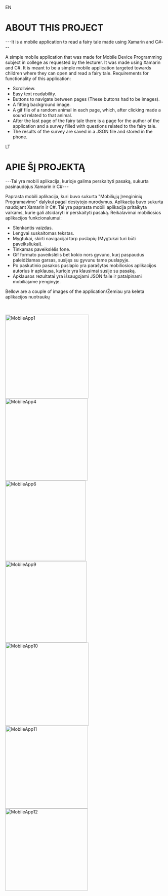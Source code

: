 EN

# ABOUT THIS PROJECT

---It is a mobile application to read a fairy tale made using Xamarin and C#---

A simple mobile application that was made for Mobile Device Programming subject in college as requested by the lecturer.
It was made using Xamarin and C#. It is meant to be a simple mobile application targeted towards children where they can open and read a fairy tale.
Requirements for functionality of this application: 
- Scrollview.
- Easy text readability.
- Buttons to navigate between pages (These buttons had to be images).
- A fitting background image.
- A gif file of a random animal in each page, which, after clicking made a sound related to that animal.
- After the last page of the fairy tale there is a page for the author of the application and a survey filled with questions related to the fairy tale.
- The results of the survey are saved in a JSON file and stored in the phone.


LT

# APIE ŠĮ PROJEKTĄ

---Tai yra mobili aplikacija, kurioje galima perskaityti pasaką, sukurta pasinaudojus Xamarin ir C#---

Paprasta mobili aplikacija, kuri buvo sukurta "Mobiliųjų Įrengininių Programavimo" dalykui pagal destytojo nurodymus.
Aplikacija buvo sukurta naudojant Xamarin ir C#. Tai yra paprasta mobili aplikacija pritaikyta vaikams, kurie gali atsidaryti ir perskaityti pasaką.
Reikalavimai mobiliosios aplikacijos funkcionalumui:
- Slenkantis vaizdas.
- Lengvai suskaitomas tekstas.
- Mygtukai, skirti navigacijai tarp puslapių (Mygtukai turi būti paveiksliukai).
- Tinkamas paveikslėlis fone.
- Gif formato paveikslėlis bet kokio nors gyvuno, kurį paspaudus paleidžiamas garsas, susijęs su gyvunu tame puslapyje.
- Po paskutinio pasakos puslapio yra parašytas mobiliosios aplikacijos autorius ir apklausa, kurioje yra klausimai susije su pasaką.
- Apklausos rezultatai yra išsaugojami JSON faile ir patalpinami mobiliajame įrenginyje.

Bellow are a couple of images of the application/Žemiau yra keleta aplikacijos nuotraukų 
<br>
<br>
<br>

<img width="264" alt="MobileApp1" src="https://github.com/AegisSoul/Pasaka-MobiliojiAplikacija-Csharp/assets/97402640/af5855fa-3f3b-4cc6-af98-f16229c4e91c">
<img width="260" alt="MobileApp4" src="https://github.com/AegisSoul/Pasaka-MobiliojiAplikacija-Csharp/assets/97402640/dbc92b82-e275-4c35-86b3-46349d32e302">
<img width="254" alt="MobileApp6" src="https://github.com/AegisSoul/Pasaka-MobiliojiAplikacija-Csharp/assets/97402640/4a7672d1-4cde-438a-a082-aa0e8551cf13">
<img width="257" alt="MobileApp9" src="https://github.com/AegisSoul/Pasaka-MobiliojiAplikacija-Csharp/assets/97402640/89528b96-dbdd-4dd6-b909-38057ad44784">
<img width="263" alt="MobileApp10" src="https://github.com/AegisSoul/Pasaka-MobiliojiAplikacija-Csharp/assets/97402640/a2c96236-4829-44a8-a690-714e0a2bfcac">
<img width="261" alt="MobileApp11" src="https://github.com/AegisSoul/Pasaka-MobiliojiAplikacija-Csharp/assets/97402640/130dbc1a-7483-4b27-91db-6c5310994a89">
<img width="260" alt="MobileApp12" src="https://github.com/AegisSoul/Pasaka-MobiliojiAplikacija-Csharp/assets/97402640/73347094-6dc9-40d7-bb1c-0ac0909f2490">






